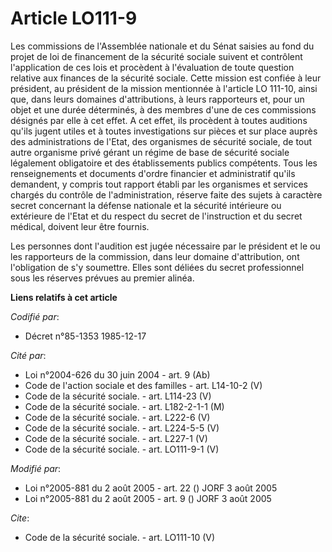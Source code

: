 # Article LO111-9

Les commissions de l'Assemblée nationale et du Sénat saisies au fond du projet de loi de financement de la sécurité sociale
suivent et contrôlent l'application de ces lois et procèdent à l'évaluation de toute question relative aux finances de la
sécurité sociale. Cette mission est confiée à leur président, au président de la mission mentionnée à l'article LO 111-10,
ainsi que, dans leurs domaines d'attributions, à leurs rapporteurs et, pour un objet et une durée déterminés, à des membres
d'une de ces commissions désignés par elle à cet effet. A cet effet, ils procèdent à toutes auditions qu'ils jugent utiles et
à toutes investigations sur pièces et sur place auprès des administrations de l'Etat, des organismes de sécurité sociale, de
tout autre organisme privé gérant un régime de base de sécurité sociale légalement obligatoire et des établissements publics
compétents. Tous les renseignements et documents d'ordre financier et administratif qu'ils demandent, y compris tout rapport
établi par les organismes et services chargés du contrôle de l'administration, réserve faite des sujets à caractère secret
concernant la défense nationale et la sécurité intérieure ou extérieure de l'Etat et du respect du secret de l'instruction et
du secret médical, doivent leur être fournis. 

Les personnes dont l'audition est jugée nécessaire par le président et le ou les rapporteurs de la commission, dans leur
domaine d'attribution, ont l'obligation de s'y soumettre. Elles sont déliées du secret professionnel sous les réserves
prévues au premier alinéa.

**Liens relatifs à cet article**

_Codifié par_:

  - Décret n°85-1353 1985-12-17

_Cité par_:

  - Loi n°2004-626 du 30 juin 2004 - art. 9 (Ab)
  - Code de l'action sociale et des familles - art. L14-10-2 (V)
  - Code de la sécurité sociale. - art. L114-23 (V)
  - Code de la sécurité sociale. - art. L182-2-1-1 (M)
  - Code de la sécurité sociale. - art. L222-6 (V)
  - Code de la sécurité sociale. - art. L224-5-5 (V)
  - Code de la sécurité sociale. - art. L227-1 (V)
  - Code de la sécurité sociale. - art. LO111-9-1 (V)

_Modifié par_:

  - Loi n°2005-881 du 2 août 2005 - art. 22 () JORF 3 août 2005
  - Loi n°2005-881 du 2 août 2005 - art. 9 () JORF 3 août 2005

_Cite_:

  - Code de la sécurité sociale. - art. LO111-10 (V)
